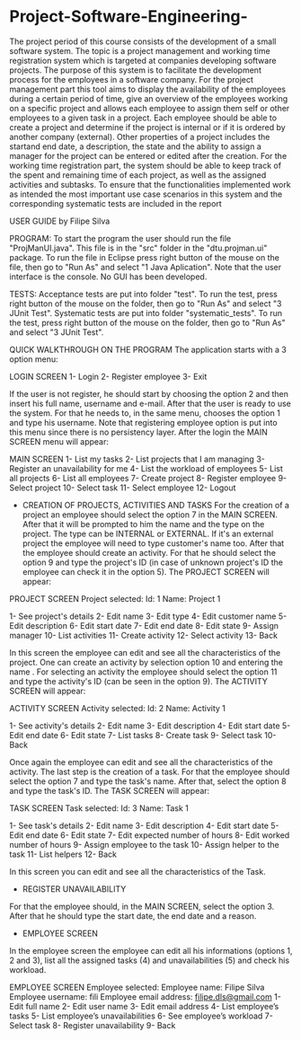# Project-Software-Engineering-
The project period of this course consists of the development of a small software system. The topic is a project management and working time registration system which is targeted at companies developing software projects. The purpose of this system is to facilitate the development process for the employees in a software company. For the project management part this tool aims to display the availability of the employees during a certain period of time, give an overview of the employees working on a specific project and allows each employee to assign them self or other employees to a given task in a project. Each employee should be able to create a project and determine if the project is internal or if it is ordered by another company (external). Other properties of a project includes the startand end date, a description, the state and the ability to assign a manager for the project can be entered or edited after the creation. For the working time registration part, the system should be able to keep track of the spent and remaining time of each project, as well as the assigned activities and subtasks. To ensure that the functionalities implemented work as intended the most important use case scenarios in this system and the corresponding systematic tests are included in the report


USER GUIDE by Filipe Silva

PROGRAM: To start the program the user should run the file "ProjManUI.java". This file is in the "src" folder in the "dtu.projman.ui" package. To run the file in Eclipse press right button of the mouse on the file, then go to "Run As" and select "1 Java Aplication". Note that the user interface is the console. No GUI has been developed.

TESTS: Acceptance tests are put into folder "test". To run the test, press right button of the mouse on the folder, then go to "Run As" and select "3 JUnit Test".
Systematic tests are put into folder "systematic_tests". To run the test, press right button of the mouse on the folder, then go to "Run As" and select "3 JUnit Test".

QUICK WALKTHROUGH ON THE PROGRAM
The application starts with a 3 option menu:

LOGIN SCREEN
1-	Login
2-	Register employee
3-	Exit

If the user is not register, he should start by choosing the option 2 and then insert his full name, username and e-mail. After that the user is ready to use the system. For that he needs to, in the same menu, chooses the option 1 and type his username.
Note that registering employee option is put into this menu since there is no persistency layer. 
After the login the MAIN SCREEN menu will appear:

MAIN SCREEN
1-	List my tasks
2-	List projects that I am managing
3-	Register an unavailability for me
4-	List the workload of employees
5-	List all projects
6-	List all employees
7-	Create project
8-	Register employee
9-	Select project
10-	Select task
11-	Select employee
12-	Logout

* CREATION OF PROJECTS, ACTIVITIES AND TASKS
For the creation of a project an employee should select the option 7 in the MAIN SCREEN. After that it will be prompted to him the name and the type on the project. The type can be INTERNAL or EXTERNAL. If it's an external project the employee will need to type customer's name too. After that the employee should create an activity. For that he should select the option 9 and type the project's ID (in case of unknown project's ID the employee can check it in the option 5). The PROJECT SCREEN will appear:

PROJECT SCREEN
Project selected: 
Id: 1
Name: Project 1

1-	See project's details
2-	Edit name
3-	Edit type
4-	Edit customer name
5-	Edit description
6-	Edit start date
7-	Edit end date
8-	Edit state
9-	Assign manager
10-	List activities
11-	Create activity
12-	Select activity
13-	Back

In this screen the employee can edit and see all the characteristics of the project. One can create an activity by selection option 10 and entering the name . For selecting an activity the employee should select the option 11 and type the activity's ID (can be seen in the option 9). The ACTIVITY SCREEN will appear:

ACTIVITY SCREEN
Activity selected: 
Id: 2
Name: Activity 1

1-	See activity's details
2-	Edit name
3-	Edit description
4-	Edit start date
5-	Edit end date
6-	Edit state
7-	List tasks
8-	Create task
9-	Select task
10-	Back

Once again the employee can edit and see all the characteristics of the activity.
The last step is the creation of a task. For that the employee should select the option 7 and type the task's name. After that, select the option 8 and type the task's ID. The TASK SCREEN will appear:

TASK SCREEN
Task selected: 
Id: 3
Name: Task 1

1-	See task's details
2-	Edit name
3-	Edit description
4-	Edit start date
5-	Edit end date
6-	Edit state
7-	Edit expected number of hours
8-	Edit worked number of hours
9-	Assign employee to the task
10-	Assign helper to the task
11-	List helpers
12-	Back

In this screen you can edit and see all the characteristics of the Task.


* REGISTER UNAVAILABILITY

For that the employee should, in the MAIN SCREEN, select the option 3. After that he should type the start date, the end date and a reason.

* EMPLOYEE SCREEN

In the employee screen the employee can edit all his informations (options 1, 2 and 3), list all the assigned tasks (4) and unavailabilities (5) and check his workload.

EMPLOYEE SCREEN
Employee selected: 
Employee name: Filipe Silva
Employee username: fili
Employee email address: filipe.dls@gmail.com
1-	Edit full name
2-	Edit user name
3-	Edit email address
4-	List employee’s tasks
5-	List employee’s unavailabilities
6-	See employee’s workload
7-	Select task
8-	Register unavailability
9-	Back
